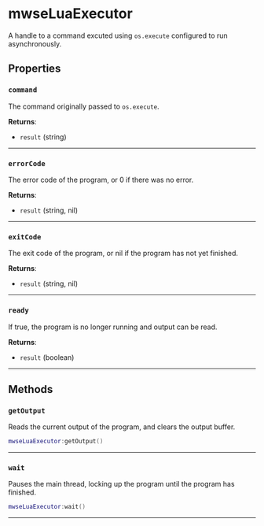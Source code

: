 # mwseLuaExecutor

A handle to a command excuted using `os.execute` configured to run asynchronously.

## Properties

### `command`

The command originally passed to `os.execute`.

**Returns**:

* `result` (string)

***

### `errorCode`

The error code of the program, or 0 if there was no error.

**Returns**:

* `result` (string, nil)

***

### `exitCode`

The exit code of the program, or nil if the program has not yet finished.

**Returns**:

* `result` (string, nil)

***

### `ready`

If true, the program is no longer running and output can be read.

**Returns**:

* `result` (boolean)

***

## Methods

### `getOutput`

Reads the current output of the program, and clears the output buffer.

```lua
mwseLuaExecutor:getOutput()
```

***

### `wait`

Pauses the main thread, locking up the program until the program has finished.

```lua
mwseLuaExecutor:wait()
```

***

